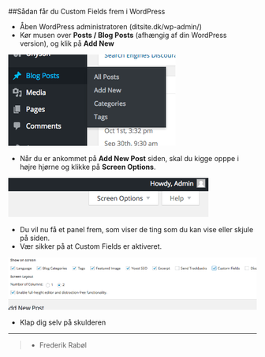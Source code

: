 ##Sådan får du Custom Fields frem i WordPress

+ Åben WordPress administratoren (ditsite.dk/wp-admin/)
+ Kør musen over **Posts / Blog Posts** (afhængig af din WordPress version),  og klik på  **Add New**

![Blog Posts](img/blog-posts.png)

+ Når du er ankommet på **Add New Post** siden, skal du kigge opppe i højre hjørne og klikke på **Screen Options**.

![alt text](img/screen-options.png "Screen Options knappen")

+ Du vil nu få et panel frem, som viser de ting som du kan vise eller skjule på siden.
+ Vær sikker på at Custom Fields er aktiveret.

![alt text](img/screen-options-show.png "Screen Options Panel")

+ Klap dig selv på skulderen

---

> - Frederik Rabøl